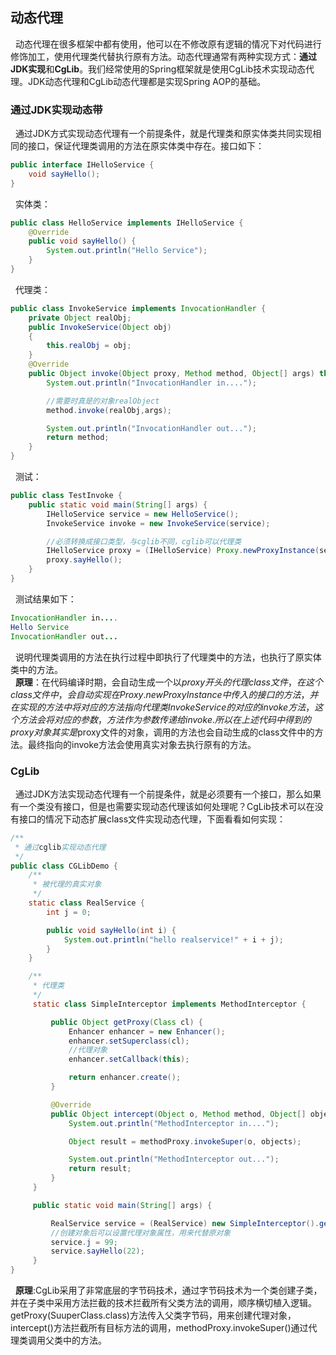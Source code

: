   ## 动态代理
&nbsp;&nbsp;动态代理在很多框架中都有使用，他可以在不修改原有逻辑的情况下对代码进行修饰加工，使用代理类代替执行原有方法。动态代理通常有两种实现方式：**通过JDK实现**和**CgLib**。我们经常使用的Spring框架就是使用CgLib技术实现动态代理。JDK动态代理和CgLib动态代理都是实现Spring AOP的基础。
### 通过JDK实现动态带
&nbsp;&nbsp;通过JDK方式实现动态代理有一个前提条件，就是代理类和原实体类共同实现相同的接口，保证代理类调用的方法在原实体类中存在。接口如下：
```java
public interface IHelloService {
    void sayHello();
}
```

&nbsp;&nbsp;实体类：
```java
public class HelloService implements IHelloService {
    @Override
    public void sayHello() {
        System.out.println("Hello Service");
    }
}
```
&nbsp;&nbsp;代理类：
```java
public class InvokeService implements InvocationHandler {
    private Object realObj;
    public InvokeService(Object obj)
    {
        this.realObj = obj;
    }
    @Override
    public Object invoke(Object proxy, Method method, Object[] args) throws Throwable {
        System.out.println("InvocationHandler in....");

        //需要时真是的对象realObject
        method.invoke(realObj,args);

        System.out.println("InvocationHandler out...");
        return method;
    }
}
```

&nbsp;&nbsp;测试：
```java
public class TestInvoke {
    public static void main(String[] args) {
        IHelloService service = new HelloService();
        InvokeService invoke = new InvokeService(service);

        //必须转换成接口类型，与cglib不同，cglib可以代理类
        IHelloService proxy = (IHelloService) Proxy.newProxyInstance(service.getClass().getClassLoader(), service.getClass().getInterfaces(), invoke);
        proxy.sayHello();
    }
}
```

&nbsp;&nbsp;测试结果如下：
```java
InvocationHandler in....
Hello Service
InvocationHandler out...
```
&nbsp;&nbsp;说明代理类调用的方法在执行过程中即执行了代理类中的方法，也执行了原实体类中的方法。  
&nbsp;&nbsp;**原理**：在代码编译时期，会自动生成一个以$proxy开头的代理class文件，在这个class文件中，会自动实现在Proxy.newProxyInstance中传入的接口的方法，并在实现的方法中将对应的方法指向代理类InvokeService的对应的invoke方法，这个方法会将对应的参数，方法作为参数传递给invoke.所以在上述代码中得到的proxy对象其实是$proxy文件的对象，调用的方法也会自动生成的class文件中的方法。最终指向的invoke方法会使用真实对象去执行原有的方法。

### CgLib
&nbsp;&nbsp;通过JDK方法实现动态代理有一个前提条件，就是必须要有一个接口，那么如果有一个类没有接口，但是也需要实现动态代理该如何处理呢？CgLib技术可以在没有接口的情况下动态扩展class文件实现动态代理，下面看看如何实现：
```java
/**
 * 通过cglib实现动态代理
 */
public class CGLibDemo {
    /**
     * 被代理的真实对象
     */
    static class RealService {
        int j = 0;

        public void sayHello(int i) {
            System.out.println("hello realservice!" + i + j);
        }
    }

    /**
     * 代理类
     */
     static class SimpleInterceptor implements MethodInterceptor {

         public Object getProxy(Class cl) {
             Enhancer enhancer = new Enhancer();
             enhancer.setSuperclass(cl);
             //代理对象
             enhancer.setCallback(this);

             return enhancer.create();
         }

         @Override
         public Object intercept(Object o, Method method, Object[] objects, MethodProxy methodProxy) throws Throwable {
             System.out.println("MethodInterceptor in....");

             Object result = methodProxy.invokeSuper(o, objects);

             System.out.println("MethodInterceptor out...");
             return result;
         }
     }

     public static void main(String[] args) {

         RealService service = (RealService) new SimpleInterceptor().getProxy(RealService.class);
         //创建对象后可以设置代理对象属性，用来代替原对象
         service.j = 99;
         service.sayHello(22);
     }
}
```
&nbsp;&nbsp;**原理**:CgLib采用了非常底层的字节码技术，通过字节码技术为一个类创建子类，并在子类中采用方法拦截的技术拦截所有父类方法的调用，顺序横切植入逻辑。getProxy(SuuperClass.class)方法传入父类字节码，用来创建代理对象，intercept()方法拦截所有目标方法的调用，methodProxy.invokeSuper()通过代理类调用父类中的方法。